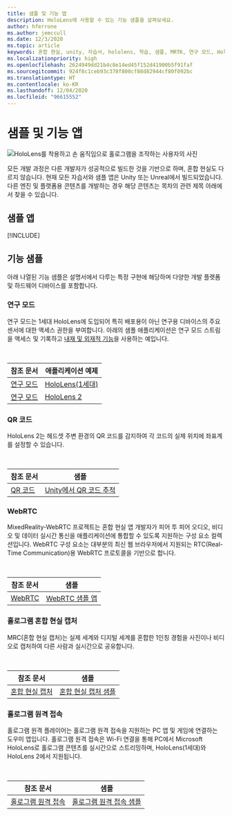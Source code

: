 ```yaml
---
title: 샘플 및 기능 앱
description: HoloLens에 사용할 수 있는 기능 샘플을 살펴보세요.
author: hferrone
ms.author: jemccull
ms.date: 12/3/2020
ms.topic: article
keywords: 혼합 현실, unity, 자습서, hololens, 학습, 샘플, MRTK, 연구 모드, HoloLens 2, qr 코드, WebRTC, 혼합 현실 캡처, 홀로그램 원격 접속, UX 도구
ms.localizationpriority: high
ms.openlocfilehash: 2624949dd21b4c8e14ed45f152d41900b5f91faf
ms.sourcegitcommit: 924f8c1ceb93c378f800cf88d82944cf80f092bc
ms.translationtype: HT
ms.contentlocale: ko-KR
ms.lasthandoff: 12/04/2020
ms.locfileid: "96615552"
---
```

# <a name="samples-and-feature-apps"></a>샘플 및 기능 앱

![HoloLens를 착용하고 손 움직임으로 홀로그램을 조작하는 사용자의 사진](unreal/images/unreal-developer.jpg)

모든 개발 과정은 다른 개발자가 성공적으로 빌드한 것을 기반으로 하며, 혼합 현실도 다르지 않습니다. 현재 모든 자습서와 샘플 앱은 Unity 또는 Unreal에서 빌드되었습니다. 다른 엔진 및 플랫폼용 콘텐츠를 개발하는 경우 해당 콘텐츠는 목차의 관련 제목 아래에서 찾을 수 있습니다.

## <a name="sample-apps"></a>샘플 앱

[!INCLUDE[](includes/tabs-samples.md)]

## <a name="feature-samples"></a>기능 샘플

아래 나열된 기능 샘플은 설명서에서 다루는 특정 구현에 해당하며 다양한 개발 플랫폼 및 하드웨어 디바이스를 포함합니다.

### <a name="research-mode"></a>연구 모드

연구 모드는 1세대 HoloLens에 도입되어 특히 배포용이 아닌 연구용 디바이스의 주요 센서에 대한 액세스 권한을 부여합니다. 아래의 샘플 애플리케이션은 연구 모드 스트림을 액세스 및 기록하고 [내재 및 외재적 기능](https://docs.microsoft.com/windows/mixed-reality/locatable-camera#locating-the-device-camera-in-the-world)을 사용하는 예입니다.

<br>

| 참조 문서 | 애플리케이션 예제 |
| --- | --- |
| [연구 모드](platform-capabilities-and-apis/research-mode.md) | [HoloLens(1세대)](https://github.com/microsoft/HoloLensForCV/tree/master/Samples) |
| [연구 모드](platform-capabilities-and-apis/research-mode.md) | [HoloLens 2](https://github.com/microsoft/HoloLens2ForCV/tree/main/Samples) |

### <a name="qr-codes"></a>QR 코드

HoloLens 2는 헤드셋 주변 환경의 QR 코드를 감지하여 각 코드의 실제 위치에 좌표계를 설정할 수 있습니다.

<br>

| 참조 문서 | 샘플 |
| --- | --- |
| [QR 코드](platform-capabilities-and-apis/qr-code-tracking.md) | [Unity에서 QR 코드 추적](https://github.com/chgatla-microsoft/QRTracking/tree/master/SampleQRCodes) |

### <a name="webrtc"></a>WebRTC

MixedReality-WebRTC 프로젝트는 혼합 현실 앱 개발자가 피어 투 피어 오디오, 비디오 및 데이터 실시간 통신을 애플리케이션에 통합할 수 있도록 지원하는 구성 요소 컬렉션입니다. WebRTC 구성 요소는 대부분의 최신 웹 브라우저에서 지원되는 RTC(Real-Time Communication)용 WebRTC 프로토콜을 기반으로 합니다.

<br>

| 참조 문서 | 샘플 |
| --- | --- |
| [WebRTC](https://microsoft.github.io/MixedReality-WebRTC) | [WebRTC 샘플 앱](https://github.com/microsoft/MixedReality-WebRTC/tree/master/examples) |

### <a name="holographic-mixed-reality-capture"></a>홀로그램 혼합 현실 캡처

MRC(혼합 현실 캡처)는 실제 세계와 디지털 세계를 혼합한 1인칭 경험을 사진이나 비디오로 캡처하여 다른 사람과 실시간으로 공유합니다.

<br>

| 참조 문서 | 샘플 |
| --- | --- |
| [혼합 현실 캡처](platform-capabilities-and-apis/mixed-reality-capture-for-developers.md) | [혼합 현실 캡처 샘플](https://docs.microsoft.com/samples/microsoft/windows-universal-samples/holographicmixedrealitycapture/) |

### <a name="holographic-remoting"></a>홀로그램 원격 접속

홀로그램 원격 플레이어는 홀로그램 원격 접속을 지원하는 PC 앱 및 게임에 연결하는 도우미 앱입니다. 홀로그램 원격 접속은 Wi-Fi 연결을 통해 PC에서 Microsoft HoloLens로 홀로그램 콘텐츠를 실시간으로 스트리밍하며, HoloLens(1세대)와 HoloLens 2에서 지원됩니다.

<br>

| 참조 문서 | 샘플 |
| --- | --- |
| [홀로그램 원격 접속](platform-capabilities-and-apis/holographic-remoting-player.md) | [홀로그램 원격 접속 샘플](https://github.com/microsoft/MixedReality-HolographicRemoting-Samples) |